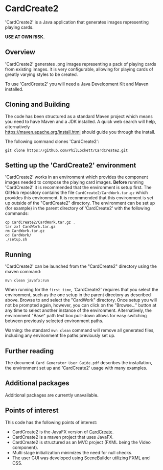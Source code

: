 # CardCreate2

'CardCreate2' is a Java application that generates images representing playing 
cards.

**USE AT OWN RISK.**

## Overview

'CardCreate2' generates .png images representing a pack of playing cards from 
existing images. It is very configurable, allowing for playing cards of 
greatly varying styles to be created.

To use 'CardCreate2' you will need a Java Development Kit and Maven installed. 

## Cloning and Building

The code has been structured as a standard Maven project which means you need 
to have Maven and a JDK installed. A quick web search will help, alternatively  
https://maven.apache.org/install.html should guide you through the install.

The following command clones 'CardCreate2':

    git clone https://github.com/PhilLockett/CardCreate2.git

## Setting up the 'CardCreate2' environment

'CardCreate2' works in an environment which provides the component images 
needed to compose the playing card images. **Before** running 'CardCreate2' it 
is recommended that the environment is setup first. The GitHub repository 
contains the file `CardCreate2/CardWork.tar.gz` which provides this 
environment. It is recommended that this environment is set up outside of the 
"CardCreate2" directory. The environment can be set up (for example) in the 
parent directory of 'CardCreate2' with the following commands:

    cp CardCreate2/CardWork.tar.gz .
    tar zxf CardWork.tar.gz
    rm CardWork.tar.gz
    cd CardWork/
    ./setup.sh

## Running

'CardCreate2' can be launched from the "CardCreate2" directory using the maven 
command:

    mvn clean javafx:run

When running for the `first time`, 'CardCreate2' requires that you select the 
environment, such as the one setup in the parent directory as described above.
Browse to and select the "CardWork" directory.
Once setup you will not be prompted again, however, you can click on the 
"Browse..." button at any time to select another instance of the environment. 
Alternatively, the environment "Base" path text box pull-down allows for easy 
switching between previously selected environment paths.

Warning: the standard `mvn clean` command will remove all generated files, 
including any environment file paths previously set up.

## Further reading

The document `Card Generator User Guide.pdf` describes the installation, the 
environment set up and 'CardCreate2' usage with many examples.

## Additional packages

Additional packages are currently unavailable.

## Points of interest

This code has the following points of interest:

  * CardCreate2 is the JavaFX version of [CardCreate](https://github.com/PhilLockett/CardCreate.git).
  * CardCreate2 is a maven project that uses JavaFX.
  * CardCreate2 is structured as an MVC project (FXML being the Video component).
  * Multi stage initialization minimizes the need for null checks.
  * The user GUI was developed using SceneBuilder utilizing FXML and CSS.
